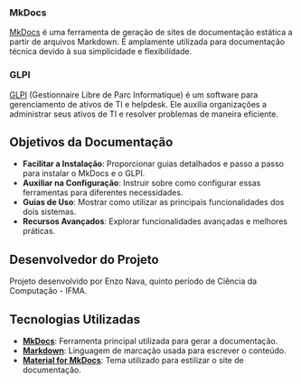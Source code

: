 ### MkDocs

[MkDocs](https://www.mkdocs.org/) é uma ferramenta de geração de sites de documentação estática a partir de arquivos Markdown. É amplamente utilizada para documentação técnica devido à sua simplicidade e flexibilidade.

### GLPI

[GLPI](https://glpi-project.org/) (Gestionnaire Libre de Parc Informatique) é um software para gerenciamento de ativos de TI e helpdesk. Ele auxilia organizações a administrar seus ativos de TI e resolver problemas de maneira eficiente.

## Objetivos da Documentação

- **Facilitar a Instalação**: Proporcionar guias detalhados e passo a passo para instalar o MkDocs e o GLPI.
- **Auxiliar na Configuração**: Instruir sobre como configurar essas ferramentas para diferentes necessidades.
- **Guias de Uso**: Mostrar como utilizar as principais funcionalidades dos dois sistemas.
- **Recursos Avançados**: Explorar funcionalidades avançadas e melhores práticas.

## Desenvolvedor do Projeto

Projeto desenvolvido por Enzo Nava, quinto período de Ciência da Computação - IFMA.

## Tecnologias Utilizadas

- [**MkDocs**](https://www.mkdocs.org/): Ferramenta principal utilizada para gerar a documentação.
- [**Markdown**](https://www.markdownguide.org/): Linguagem de marcação usada para escrever o conteúdo.
- [**Material for MkDocs**](https://squidfunk.github.io/mkdocs-material/): Tema utilizado para estilizar o site de documentação.
